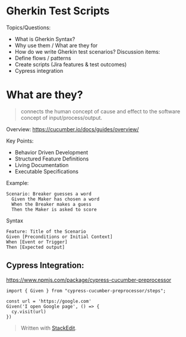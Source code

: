 
# Gherkin Test Scripts

Topics/Questions:
* What is Gherkin Syntax?
* Why use them / What are they for
* How do we write Gherkin test scenarios?
Discussion items:
* Define flows / patterns
* Create scripts (Jira features & test outcomes)
* Cypress integration

# What are they?

> connects the human concept of cause and effect to the software concept of input/process/output.

Overview: https://cucumber.io/docs/guides/overview/

Key Points:
 - Behavior Driven Development
 - Structured Feature Definitions
 - Living Documentation
 - Executable Specifications

Example:
```gherkin
Scenario: Breaker guesses a word
  Given the Maker has chosen a word
  When the Breaker makes a guess
  Then the Maker is asked to score
```
Syntax
```gherkin
Feature: Title of the Scenario
Given [Preconditions or Initial Context]
When [Event or Trigger]
Then [Expected output]
```


## Cypress Integration:
https://www.npmjs.com/package/cypress-cucumber-preprocessor
```
import { Given } from "cypress-cucumber-preprocessor/steps";

const url = 'https://google.com'
Given('I open Google page', () => {
  cy.visit(url)
})
```
> Written with [StackEdit](https://stackedit.io/).
<!--stackedit_data:
eyJoaXN0b3J5IjpbLTQ0NTc3NDM2LDYxODg5MTY3NywxNzcyMT
E4MjAyLC02ODE4OTAxOTVdfQ==
-->